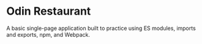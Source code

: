 # Odin Restaurant
A basic single-page application built to practice using ES modules, imports and exports, npm, and Webpack.

